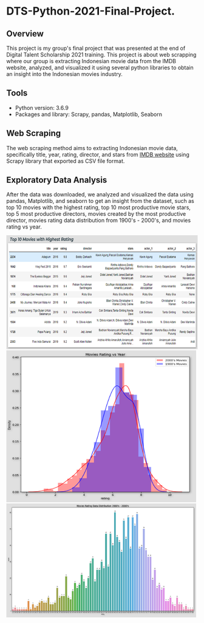# DTS-Python-2021-Final-Project.

## Overview 
This project is my group's final project that was presented at the end of Digital Talent Scholarship 2021 training. This project is about web scrapping where our group is extracting Indonesian movie data from the IMDB website, analyzed, and visualized it using several python libraries to obtain an insight into the Indonesian movies industry. 

## Tools
- Python version: 3.6.9
- Packages and library: Scrapy, pandas, Matplotlib, Seaborn

## Web Scraping
The web scraping method aims to extracting Indonesian movie data, specifically title, year, rating, director, and stars from [IMDB website](https://www.imdb.com/search/title/?country_of_origin=id&ref_=tt_dt_dt) using Scrapy library that exported as CSV file format.

## Exploratory Data Analysis
After the data was downloaded, we analyzed and visualized the data using pandas, Matplotlib, and seaborn to get an insight from the dataset, such as top 10 movies with the highest rating, top 10 most productive movie stars, top 5 most productive directors, movies created by the most productive director, movies rating data distribution from 1900's - 2000's, and movies rating vs year.

<img src="https://github.com/azizamir/DTS-Python-2021-Final-Project/blob/master/results/top-10-movies.png" width="600" height="300" />
<img src="https://github.com/azizamir/DTS-Python-2021-Final-Project/blob/master/results/rating-vs-year.png" width="500" height="400" />
<img src="https://github.com/azizamir/DTS-Python-2021-Final-Project/blob/master/results/rating-distribution.png" width="500" height="300" />

 

